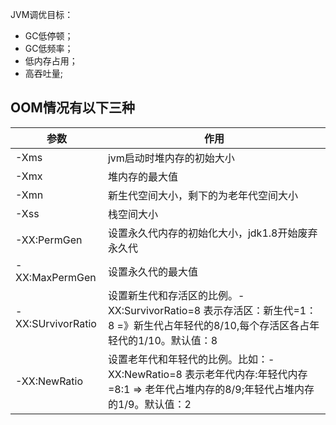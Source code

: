 JVM调优目标：

- GC低停顿；
- GC低频率；
- 低内存占用；  
- 高吞吐量;







## OOM情况有以下三种





| 参数              | 作用                                                         |
| ----------------- | ------------------------------------------------------------ |
| -Xms              | jvm启动时堆内存的初始大小                                    |
| -Xmx              | 堆内存的最大值                                               |
| -Xmn              | 新生代空间大小，剩下的为老年代空间大小                       |
| -Xss              | 栈空间大小                                                   |
| -XX:PermGen       | 设置永久代内存的初始化大小，jdk1.8开始废弃永久代             |
| -XX:MaxPermGen    | 设置永久代的最大值                                           |
| -XX:SUrvivorRatio | 设置新生代和存活区的比例。-XX:SurvivorRatio=8 表示存活区：新生代=1：8 =》新生代占年轻代的8/10,每个存活区各占年轻代的1/10。默认值：8 |
| -XX:NewRatio      | 设置老年代和年轻代的比例。比如：-XX:NewRatio=8 表示老年代内存:年轻代内存=8:1 => 老年代占堆内存的8/9;年轻代占堆内存的1/9。默认值：2 |